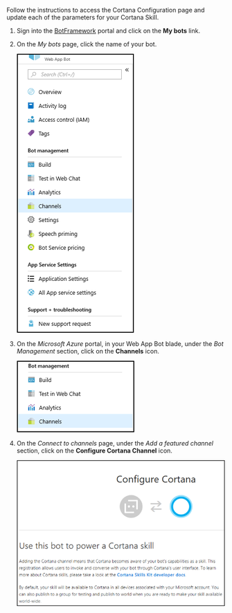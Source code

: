Follow the instructions to access the Cortana Configuration page and update each of the parameters for your Cortana Skill.  

1.  Sign into the [BotFramework](https://dev.botframework.com) portal and click on the **My bots** link.  

2.  On the *My bots* page, click the name of your bot.  
    
    ![your Web App Bot blade menu](./docs/media/images/web_app_bot_blade-menu.png)  
    
3.  On the *Microsoft Azure* portal, in your Web App Bot blade, under the *Bot Management* section, click on the **Channels** icon.  
    
    ![Bot management - Channels](./docs/media/images/bot_management-channels.png)  
    
4.  On the *Connect to channels* page, under the *Add a featured channel* section, click on the **Configure Cortana Channel** icon.  

    ![Configure Cortana](./docs/media/images/configure_cortana.png)  
